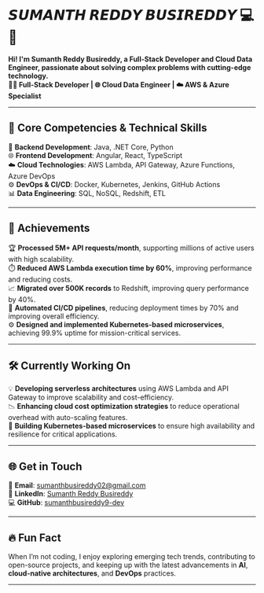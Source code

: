 # **𝙎𝙐𝙈𝘼𝙉𝙏𝙃 𝙍𝙀𝘿𝘿𝙔 𝘽𝙐𝙎𝙄𝙍𝙀𝘿𝘿𝙔** 💻👋  
**Hi! I'm Sumanth Reddy Busireddy, a Full-Stack Developer and Cloud Data Engineer, passionate about solving complex problems with cutting-edge technology.**  
**👨‍💻 Full-Stack Developer | 🌐 Cloud Data Engineer | ☁️ AWS & Azure Specialist**  

---

## 🚀 **Core Competencies & Technical Skills**  
🔧 **Backend Development**: Java, .NET Core, Python  
🌐 **Frontend Development**: Angular, React, TypeScript  
☁️ **Cloud Technologies**: AWS Lambda, API Gateway, Azure Functions, Azure DevOps  
⚙️ **DevOps & CI/CD**: Docker, Kubernetes, Jenkins, GitHub Actions  
📊 **Data Engineering**: SQL, NoSQL, Redshift, ETL  

---

## 🎯 **Achievements**  
🏆 **Processed 5M+ API requests/month**, supporting millions of active users with high scalability.  
⏱️ **Reduced AWS Lambda execution time by 60%**, improving performance and reducing costs.  
📈 **Migrated over 500K records** to Redshift, improving query performance by 40%.  
🚀 **Automated CI/CD pipelines**, reducing deployment times by 70% and improving overall efficiency.  
⚙️ **Designed and implemented Kubernetes-based microservices**, achieving 99.9% uptime for mission-critical services.

---

## 🛠️ **Currently Working On**  
💡 **Developing serverless architectures** using AWS Lambda and API Gateway to improve scalability and cost-efficiency.  
📉 **Enhancing cloud cost optimization strategies** to reduce operational overhead with auto-scaling features.  
🔄 **Building Kubernetes-based microservices** to ensure high availability and resilience for critical applications.

---

## 🌐 **Get in Touch**  
📧 **Email**: [sumanthbusireddy02@gmail.com](mailto:sumanthbusireddy02@gmail.com)  
🔗 **LinkedIn**: [Sumanth Reddy Busireddy](https://www.linkedin.com/in/sumanthbusireddy)  
💻 **GitHub**: [sumanthbusireddy9-dev](https://github.com/sumanthbusireddy9-dev)  

---

## 🔥 **Fun Fact**  
When I’m not coding, I enjoy exploring emerging tech trends, contributing to open-source projects, and keeping up with the latest advancements in **AI**, **cloud-native architectures**, and **DevOps** practices.

---

